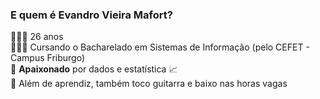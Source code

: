 ### E quem é **Evandro Vieira Mafort**?
🙋🏻‍♂️ 26 anos  
👨🏻‍💻 Cursando o Bacharelado em Sistemas de Informação (pelo CEFET - Campus Friburgo)  
🥰 **Apaixonado** por dados e estatística 📈  
🎸 Além de aprendiz, também toco guitarra e baixo nas horas vagas  
